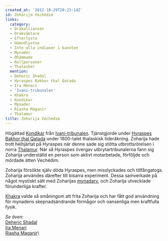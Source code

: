 ```yaml
---
created_at: '2012-10-29T20:23:14Z'
id: Zoharija Vechédim
links:
  category:
  - Drakalliansen
  - Drakväktare
  - Efterlysta
  - Hämndlystna
  - Inte alla indianer i kanoten
  - Mynader
  - Ohämmade
  - Rollpersoner
  - Thalasker
  mention:
  - Deheric Shadal
  - Hyraspes Bakhor thal Qatada
  - Ira Menari
  - 'Ivani-tribunalen'
  - Khakra
  - Kondikar
  - Mynader
  - Riasha Maganir
  - Thalamur
title: Zoharija Vechédim
---
```


Högättad [Kondikar] från [Ivani-tribunalen]. Tjänstgjorde under [Hyraspes Bakhor thal Qatada] under
1800-talet thalaskisk tideräkning. Zoharija hade trott helhjärtat på Hyraspes när denne sade sig
stötta utbrottsrörelsen i norra [Thalamur]. När så Hyraspes övergav utbrytartribunalerna fann sig
Zoharija underställd en person som aktivt motarbetade, förföljde och mördade ätten Vechédim.

Zoharija försökte själv döda Hyraspes, men misslyckades och tillfångatogs. Zoharija användes
därefter till bisarra experiment. Dessa samverkade på något mystiskt sätt med Zoharijas [mynadarv],
och Zoharija utvecklade förunderliga krafter.

[Khakra] valde så småningom att frita Zoharija och har fått god användning för mynadens
skepnadsändrande förmågor och oansenliga men kraftfulla fysik.

*Se även:*\
[Deheric Shadal][]\
[Ira Menari][]\
[Riasha Maganir]\

  [Kondikar]: Kondikar
  [Ivani-tribunalen]: Ivani-tribunalen
  [Hyraspes Bakhor thal Qatada]: Hyraspes_Bakhor_thal_Qatada
  [Thalamur]: Thalamur
  [mynadarv]: Mynader
  [Khakra]: Khakra
  [Deheric Shadal]: Deheric_Shadal
  [Ira Menari]: Ira_Menari
  [Riasha Maganir]: Riasha_Maganir